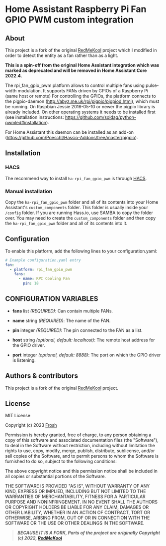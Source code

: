 # Home Assistant Raspberry Pi Fan GPIO PWM custom integration

## About

This project is a fork of the original [RedMeKool](https://github.com/RedMeKool/HA-Raspberry-pi-GPIO-PWM) project
which I modified in order to detect the entity as a fan rather than as a light.

**This is a spin-off from the original Home Assistant integration which was marked as deprecated and will be removed in Home Assistant Core 2022.4.**

The rpi_fan_gpio_pwm platform allows to control multiple fans using pulse-width modulation. It supports FANs driven by GPIOs of a Raspberry Pi (same host or remote)
For controlling the GPIOs, the platform connects to the pigpio-daemon (http://abyz.me.uk/rpi/pigpio/pigpiod.html), which must be running. On Raspbian Jessie 2016-05-10 or newer the pigpio library is already included. On other operating systems it needs to be installed first (see installation instructions: https://github.com/soldag/python-pwmled#installation).

For Home Assistant this daemon can be installed as an add-on (https://github.com/Poeschl/Hassio-Addons/tree/master/pigpio).

## Installation

### HACS

The recommend way to install `ha-rpi_fan_gpio_pwm` is through [HACS](https://hacs.xyz/).

### Manual installation

Copy the `ha-rpi_fan_gpio_pwm` folder and all of its contents into your Home Assistant's `custom_components` folder. This folder is usually inside your `/config` folder. If you are running Hass.io, use SAMBA to copy the folder over. You may need to create the `custom_components` folder and then copy the `ha-rpi_fan_gpio_pwm` folder and all of its contents into it.

## Configuration
To enable this platform, add the following lines to your configuration.yaml:

```yaml
# Example configuration.yaml entry
fan:
  - platform: rpi_fan_gpio_pwm
    fans:
      - name: RPI Cooling Fan
        pin: 18
```

## CONFIGURATION VARIABLES
- **fans** list *(REQUIRED)*: Can contain multiple FANs.

- **name** string *(REQUIRED)*: The name of the FAN.

- **pin** integer *(REQUIRED)*: The pin connected to the FAN as a list.

- **host** string *(optional, default: localhost)*: The remote host address for the GPIO driver.

- **port** integer *(optional, default: 8888)*: The port on which the GPIO driver is listening.

## Authors & contributors

This project is a fork of the original [RedMeKool](https://github.com/RedMeKool/HA-Raspberry-pi-GPIO-PWM) project.

## License

MIT License

Copyright (c) 2023 [Frosh](https://github.com/erdnaxela02)

Permission is hereby granted, free of charge, to any person obtaining a copy
of this software and associated documentation files (the "Software"), to deal
in the Software without restriction, including without limitation the rights
to use, copy, modify, merge, publish, distribute, sublicense, and/or sell
copies of the Software, and to permit persons to whom the Software is
furnished to do so, subject to the following conditions:

The above copyright notice and this permission notice shall be included in all
copies or substantial portions of the Software.

THE SOFTWARE IS PROVIDED "AS IS", WITHOUT WARRANTY OF ANY KIND, EXPRESS OR
IMPLIED, INCLUDING BUT NOT LIMITED TO THE WARRANTIES OF MERCHANTABILITY,
FITNESS FOR A PARTICULAR PURPOSE AND NONINFRINGEMENT. IN NO EVENT SHALL THE
AUTHORS OR COPYRIGHT HOLDERS BE LIABLE FOR ANY CLAIM, DAMAGES OR OTHER
LIABILITY, WHETHER IN AN ACTION OF CONTRACT, TORT OR OTHERWISE, ARISING FROM,
OUT OF OR IN CONNECTION WITH THE SOFTWARE OR THE USE OR OTHER DEALINGS IN THE
SOFTWARE.
>
> **_BECAUSE IT IS A FORK, Parts of the project are originally Copyright (c) 2022, [RedMeKool](https://github.com/RedMeKool/HA-Raspberry-pi-GPIO-PWM)_**
>
